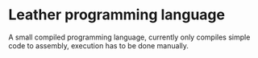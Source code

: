 # Leather programming language
A small compiled programming language, currently only compiles simple code to assembly, execution has to be done manually.
